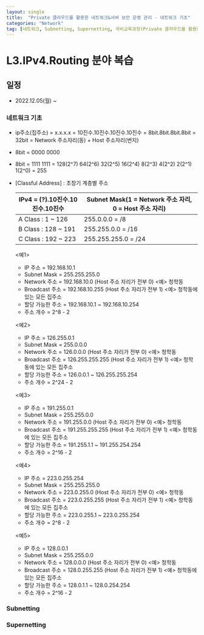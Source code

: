 ```yaml
---
layout: single
title:  "Private 클라우드를 활용한 네트워크&서버 보안 운영 관리 - 네트워크 기초"
categories: "Network"
tag: [네트워크, Subnetting, Supernetting, 국비교육과정(Private 클라우드를 활용한 네트워크&서버 보안 운영 관리)]
---
```


# L3.IPv4.Routing 분야 복습 

## 일정

- 2022.12.05(월) ~ 

### 네트워크 기초

- ip주소(집주소) = x.x.x.x = 10진수.10진수.10진수.10진수 = 8bit.8bit.8bit.8bit = 32bit = Network 주소자리(동) + Host 주소자리(번지)

- 8bit = 0000 0000
- 8bit = 1111 1111 = 128(2^7) 64(2^6) 32(2^5) 16(2^4) 8(2^3) 4(2^2) 2(2^1) 1(2^0) = 255
- [Classful Address] : 초창기 계층별 주소     

  |IPv4 = (?).10진수.10진수.10진수|Subnet Mask(1 = Network 주소 자리, 0 = Host 주소 자리)|
  |------------------------------|----------------------------------------------------|
  |A Class : 1 ~ 126|255.0.0.0 = /8|
  |B Class : 128 ~ 191|255.255.0.0 = /16|
  |C Class : 192 ~ 223|255.255.255.0 = /24|
       
  <예1>
  
  - IP 주소 = 192.168.10.1
  - Subnet Mask = 255.255.255.0
  - Network 주소 = 192.168.10.0 (Host 주소 자리가 전부 0) <예> 청학동
  - Broadcast 주소 = 192.168.10.255 (Host 주소 자리가 전부 1) <예> 청학동에 있는 모든 집주소
  - 할당 가능한 주소 = 192.168.10.1 ~ 192.168.10.254
  - 주소 개수 = 2^8 - 2
  
  <예2>
  
  - IP 주소 = 126.255.0.1
  - Subnet Mask = 255.0.0.0
  - Network 주소 = 126.0.0.0 (Host 주소 자리가 전부 0) <예> 청학동
  - Broadcast 주소 = 126.255.255.255 (Host 주소 자리가 전부 1) <예> 청학동에 있는 모든 집주소
  - 할당 가능한 주소 = 126.0.0.1 ~ 126.255.255.254
  - 주소 개수 = 2^24 - 2

  <예3>
  
  - IP 주소 = 191.255.0.1
  - Subnet Mask = 255.255.0.0
  - Network 주소 = 191.255.0.0 (Host 주소 자리가 전부 0) <예> 청학동
  - Broadcast 주소 = 191.255.255.255 (Host 주소 자리가 전부 1) <예> 청학동에 있는 모든 집주소
  - 할당 가능한 주소 = 191.255.1.1 ~ 191.255.254.254
  - 주소 개수 = 2^16 - 2 
  
  <예4>  
  
  - IP 주소 = 223.0.255.254
  - Subnet Mask = 255.255.255.0
  - Network 주소 = 223.0.255.0 (Host 주소 자리가 전부 0) <예> 청학동
  - Broadcast 주소 = 223.0.255.255 (Host 주소 자리가 전부 1) <예> 청학동에 있는 모든 집주소
  - 할당 가능한 주소 = 223.0.255.1 ~ 223.0.255.254
  - 주소 개수 = 2^8 - 2
  
  <예5>  
    
  - IP 주소 = 128.0.0.1
  - Subnet Mask = 255.255.0.0
  - Network 주소 = 128.0.0.0 (Host 주소 자리가 전부 0) <예> 청학동
  - Broadcast 주소 = 128.0.255.255 (Host 주소 자리가 전부 1) <예> 청학동에 있는 모든 집주소
  - 할당 가능한 주소 = 128.0.1.1 ~ 128.0.254.254
  - 주소 개수 = 2^16 - 2

### Subnetting



### Supernetting


